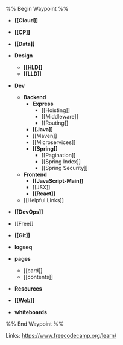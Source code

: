 %% Begin Waypoint %%
- **[[Cloud]]**
- **[[CP]]**
- **[[Data]]**
- **Design**
	- **[[HLD]]**
	- **[[LLD]]**
- **Dev**
	- **Backend**
		- **Express**
			- [[Hoisting]]
			- [[Middleware]]
			- [[Routing]]
		- **[[Java]]**
		- [[Maven]]
		- [[Microservices]]
		- **[[Spring]]**
			- [[Pagination]]
			- [[Spring Index]]
			- [[Spring Security]]
	- **Frontend**
		- **[[JavaScript-Main]]**
		- [[JSX]]
		- **[[React]]**
	- [[Helpful Links]]
- **[[DevOps]]**
- [[Free]]
- **[[Git]]**
- **logseq**

- **pages**
	- [[card]]
	- [[contents]]
- **Resources**

- **[[Web]]**
- **whiteboards**


%% End Waypoint %%

Links:
https://www.freecodecamp.org/learn/